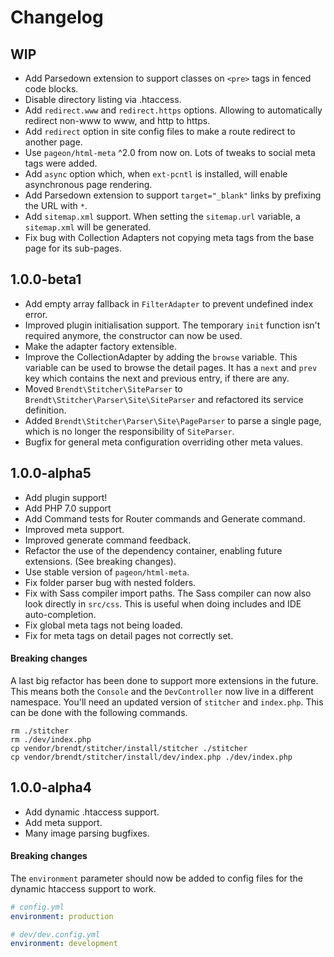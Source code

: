 # Changelog

## WIP

- Add Parsedown extension to support classes on `<pre>` tags in fenced code blocks.
- Disable directory listing via .htaccess.
- Add `redirect.www` and `redirect.https` options. Allowing to automatically redirect non-www to www, and http to https.
- Add `redirect` option in site config files to make a route redirect to another page.
- Use `pageon/html-meta` ^2.0 from now on. Lots of tweaks to social meta tags were added.
- Add `async` option which, when `ext-pcntl` is installed, will enable asynchronous page rendering.
- Add Parsedown extension to support `target="_blank"` links by prefixing the URL with `*`.
- Add `sitemap.xml` support. When setting the `sitemap.url` variable, a `sitemap.xml` will be generated.
- Fix bug with Collection Adapters not copying meta tags from the base page for its sub-pages.

## 1.0.0-beta1

- Add empty array fallback in `FilterAdapter` to prevent undefined index error.
- Improved plugin initialisation support. The temporary `init` function isn't required anymore, the constructor can now be used.
- Make the adapter factory extensible.
- Improve the CollectionAdapter by adding the `browse` variable. This variable can be used to browse the detail pages. 
 It has a `next` and `prev` key which contains the next and previous entry, if there are any.
- Moved `Brendt\Stitcher\SiteParser` to `Brendt\Stitcher\Parser\Site\SiteParser` and refactored its service definition.
- Added `Brendt\Stitcher\Parser\Site\PageParser` to parse a single page, which is no longer the responsibility of `SiteParser`.
- Bugfix for general meta configuration overriding other meta values.

## 1.0.0-alpha5 

- Add plugin support!
- Add PHP 7.0 support
- Add Command tests for Router commands and Generate command.
- Improved meta support.
- Improved generate command feedback.
- Refactor the use of the dependency container, enabling future extensions. (See breaking changes).
- Use stable version of `pageon/html-meta`.
- Fix folder parser bug with nested folders.
- Fix with Sass compiler import paths. The Sass compiler can now also look directly in `src/css`. 
  This is useful when doing includes and IDE auto-completion.
- Fix global meta tags not being loaded.
- Fix for meta tags on detail pages not correctly set.

#### Breaking changes

A last big refactor has been done to support more extensions in the future. This means both the `Console` and the `DevController`
 now live in a different namespace. You'll need an updated version of `stitcher` and `index.php`. This can be done with the 
 following commands.

```
rm ./stitcher
rm ./dev/index.php
cp vendor/brendt/stitcher/install/stitcher ./stitcher
cp vendor/brendt/stitcher/install/dev/index.php ./dev/index.php
```
 
## 1.0.0-alpha4

- Add dynamic .htaccess support.
- Add meta support.
- Many image parsing bugfixes.

#### Breaking changes

The `environment` parameter should now be added to config files for the dynamic htaccess support to work.

```yaml
# config.yml
environment: production

# dev/dev.config.yml
environment: development
```
